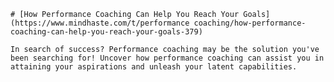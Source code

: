 
    # [How Performance Coaching Can Help You Reach Your Goals](https://www.mindhaste.com/t/performance coaching/how-performance-coaching-can-help-you-reach-your-goals-379)

    In search of success? Performance coaching may be the solution you've been searching for! Uncover how performance coaching can assist you in attaining your aspirations and unleash your latent capabilities.
    
